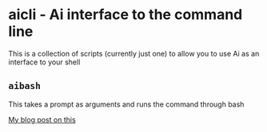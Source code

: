 # aicli - Ai interface to the command line


This is a collection of scripts (currently just one) to allow you to use Ai as an interface to your shell

## `aibash`

This takes a prompt as arguments and runs the command through bash


[My blog post on this](https://earlearlearl.com/posts/ai-bash-part-01)




